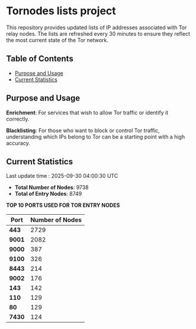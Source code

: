 # Tornodes lists project

This repository provides updated lists of IP addresses associated with Tor relay nodes. The lists are refreshed every 30 minutes to ensure they reflect the most current state of the Tor network.

## Table of Contents

- [Purpose and Usage](#purpose-and-usage)
- [Current Statistics](#current-statistics)


## Purpose and Usage

**Enrichment**: For services that wish to allow Tor traffic or identify it correctly.

**Blacklisting**: For those who want to block or control Tor traffic, understanding which IPs belong to Tor can be a starting point with a high accuracy.

## Current Statistics

Last update time : 2025-09-30 04:00:30 UTC

- **Total Number of Nodes**: 9738
- **Total of Entry Nodes**: 8749

**TOP 10 PORTS USED FOR TOR ENTRY NODES**

| **Port** | **Number of Nodes** |
|------|-----------------|
| **443**   | 2729  |
| **9001**   | 2082  |
| **9000**   | 387  |
| **9100**   | 326  |
| **8443**   | 214  |
| **9002**   | 176  |
| **143**   | 142  |
| **110**   | 129  |
| **80**   | 129  |
| **7430**   | 124  |

